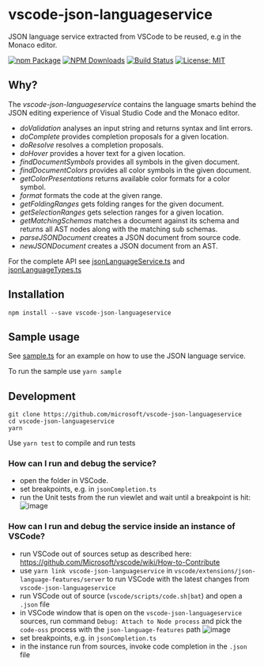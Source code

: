 # vscode-json-languageservice

JSON language service extracted from VSCode to be reused, e.g in the Monaco editor.

[![npm Package](https://img.shields.io/npm/v/vscode-json-languageservice.svg?style=flat-square)](https://www.npmjs.org/package/vscode-json-languageservice)
[![NPM Downloads](https://img.shields.io/npm/dm/vscode-json-languageservice.svg)](https://npmjs.org/package/vscode-json-languageservice)
[![Build Status](https://github.com/microsoft/vscode-json-languageservice/actions/workflows/node.js.yml/badge.svg)](https://github.com/microsoft/vscode-json-languageservice/actions)
[![License: MIT](https://img.shields.io/badge/License-MIT-yellow.svg)](https://opensource.org/licenses/MIT)

## Why?

The _vscode-json-languageservice_ contains the language smarts behind the JSON editing experience of Visual Studio Code
and the Monaco editor.

- _doValidation_ analyses an input string and returns syntax and lint errors.
- _doComplete_ provides completion proposals for a given location.
- _doResolve_ resolves a completion proposals.
- _doHover_ provides a hover text for a given location.
- _findDocumentSymbols_ provides all symbols in the given document.
- _findDocumentColors_ provides all color symbols in the given document.
- _getColorPresentations_ returns available color formats for a color symbol.
- _format_ formats the code at the given range.
- _getFoldingRanges_ gets folding ranges for the given document.
- _getSelectionRanges_ gets selection ranges for a given location.
- _getMatchingSchemas_ matches a document against its schema and returns all AST nodes along with the matching sub schemas.
- _parseJSONDocument_ creates a JSON document from source code.
- _newJSONDocument_ creates a JSON document from an AST.

For the complete API see [jsonLanguageService.ts](./src/jsonLanguageService.ts) and [jsonLanguageTypes.ts](./src/jsonLanguageTypes.ts)

## Installation

    npm install --save vscode-json-languageservice

## Sample usage

See [sample.ts](./src/example/sample.ts) for an example on how to use the JSON language service.

To run the sample use `yarn sample`

## Development

    git clone https://github.com/microsoft/vscode-json-languageservice
    cd vscode-json-languageservice
    yarn

Use `yarn test` to compile and run tests


### How can I run and debug the service?

- open the folder in VSCode.
- set breakpoints, e.g. in `jsonCompletion.ts`
- run the Unit tests from the run viewlet and wait until a breakpoint is hit:
  ![image](https://user-images.githubusercontent.com/6461412/94239202-bdad4e80-ff11-11ea-99c3-cb9dbeb1c0b2.png)

### How can I run and debug the service inside an instance of VSCode?

- run VSCode out of sources setup as described here: https://github.com/Microsoft/vscode/wiki/How-to-Contribute
- use `yarn link vscode-json-languageservice` in `vscode/extensions/json-language-features/server` to run VSCode with the latest changes from `vscode-json-languageservice`
- run VSCode out of source (`vscode/scripts/code.sh|bat`) and open a `.json` file
- in VSCode window that is open on the `vscode-json-languageservice` sources, run command `Debug: Attach to Node process` and pick the `code-oss` process with the `json-language-features` path
  ![image](https://user-images.githubusercontent.com/6461412/94242925-061b3b00-ff17-11ea-8c17-8da15268f1a1.png)
- set breakpoints, e.g. in `jsonCompletion.ts`
- in the instance run from sources, invoke code completion in the `.json` file
